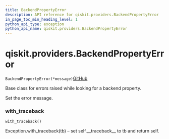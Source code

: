 ```yaml
---
title: BackendPropertyError
description: API reference for qiskit.providers.BackendPropertyError
in_page_toc_min_heading_level: 1
python_api_type: exception
python_api_name: qiskit.providers.BackendPropertyError
---
```


<span id="qiskit-providers-backendpropertyerror" />

# qiskit.providers.BackendPropertyError

<span id="qiskit.providers.BackendPropertyError" />

`BackendPropertyError(*message)`[GitHub](https://github.com/qiskit/qiskit/tree/stable/0.16/qiskit/providers/exceptions.py "view source code")

Base class for errors raised while looking for a backend property.

Set the error message.

### with\_traceback

<span id="qiskit.providers.BackendPropertyError.with_traceback" />

`with_traceback()`

Exception.with\_traceback(tb) – set self.\_\_traceback\_\_ to tb and return self.

